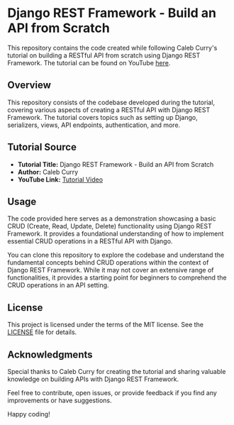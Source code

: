 # Django REST Framework - Build an API from Scratch

This repository contains the code created while following Caleb Curry's tutorial on building a RESTful API from scratch using Django REST Framework. The tutorial can be found on YouTube [here](https://www.youtube.com/watch?v=i5JykvxUk_A).

## Overview

This repository consists of the codebase developed during the tutorial, covering various aspects of creating a RESTful API with Django REST Framework. The tutorial covers topics such as setting up Django, serializers, views, API endpoints, authentication, and more.

## Tutorial Source

- **Tutorial Title:** Django REST Framework - Build an API from Scratch
- **Author:** Caleb Curry
- **YouTube Link:** [Tutorial Video](https://www.youtube.com/watch?v=i5JykvxUk_A)

## Usage

The code provided here serves as a demonstration showcasing a basic CRUD (Create, Read, Update, Delete) functionality using Django REST Framework. It provides a foundational understanding of how to implement essential CRUD operations in a RESTful API with Django.

You can clone this repository to explore the codebase and understand the fundamental concepts behind CRUD operations within the context of Django REST Framework. While it may not cover an extensive range of functionalities, it provides a starting point for beginners to comprehend the CRUD operations in an API setting.


## License

This project is licensed under the terms of the MIT license. See the [LICENSE](LICENSE) file for details.

## Acknowledgments

Special thanks to Caleb Curry for creating the tutorial and sharing valuable knowledge on building APIs with Django REST Framework.

Feel free to contribute, open issues, or provide feedback if you find any improvements or have suggestions.

Happy coding!
